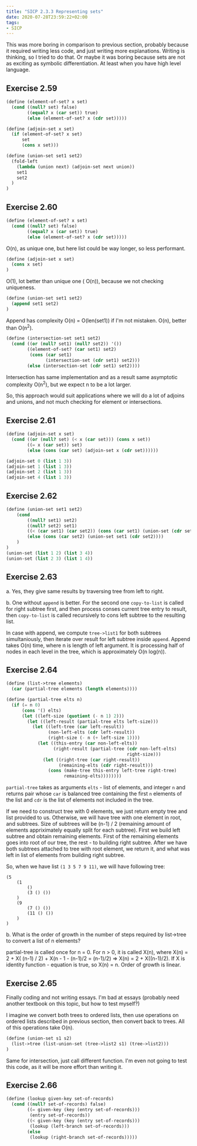 ```yaml
---
title: "SICP 2.3.3 Representing sets"
date: 2020-07-28T23:59:22+02:00
tags:
- SICP
---
```


This was more boring in comparison to previous section, probably because it required writing less code, and just writing more explanations. Writing is thinking, so I tried to do that. Or maybe it was boring because sets are not as exciting as symbolic differentiation. At least when you have high level language.

<!--more-->

## Exercise 2.59

```scheme
(define (element-of-set? x set)
  (cond ((null? set) false)
        ((equal? x (car set)) true)
        (else (element-of-set? x (cdr set)))))

(define (adjoin-set x set)
  (if (element-of-set? x set)
      set
      (cons x set)))

(define (union-set set1 set2)
  (fold-left
    (lambda (union next) (adjoin-set next union))
    set1
    set2
  )
)
```

## Exercise 2.60

```scheme
(define (element-of-set? x set)
  (cond ((null? set) false)
        ((equal? x (car set)) true)
        (else (element-of-set? x (cdr set)))))
```

O(n), as unique one, but here list could be way longer, so less performant.


```scheme
(define (adjoin-set x set)
  (cons x set)
)
```

O(1), lot better than unique one ( O(n)), because we not checking uniqueness.

```scheme
(define (union-set set1 set2)
  (append set1 set2)
)
```

Append has complexity O(n) = O(len(set1)) if I'm not mistaken. O(n), better than O(n<sup>2</sup>).

```scheme
(define (intersection-set set1 set2)
  (cond ((or (null? set1) (null? set2)) '())
        ((element-of-set? (car set1) set2)        
         (cons (car set1)
               (intersection-set (cdr set1) set2)))
        (else (intersection-set (cdr set1) set2))))
```

Intersection has same implementation and as a result same asymptotic complexity O(n<sup>2</sup>), but we expect n to be a lot larger.

So, this approach would suit applications where we will do a lot of adjoins and unions, and not much checking for element or intersections. 

## Exercise 2.61

```scheme
(define (adjoin-set x set)
  (cond ((or (null? set) (< x (car set))) (cons x set))
        ((= x (car set)) set)
        (else (cons (car set) (adjoin-set x (cdr set))))))

(adjoin-set 0 (list 1 3))
(adjoin-set 1 (list 1 3))
(adjoin-set 2 (list 1 3))
(adjoin-set 4 (list 1 3))
```

## Exercise 2.62

```scheme
(define (union-set set1 set2)
    (cond
        ((null? set1) set2)
        ((null? set2) set1)
        ((< (car set1) (car set2)) (cons (car set1) (union-set (cdr set1) set2)))
        (else (cons (car set2) (union-set set1 (cdr set2))))
    )
)
(union-set (list 1 2) (list 3 4))
(union-set (list 2 3) (list 1 4))
```


## Exercise 2.63
a. Yes, they give same results by traversing tree from left to right.

b. One without `append` is better. For the second one `copy-to-list` is called for right subtree first, and then process conses current tree entry to result, then `copy-to-list` is called recursively to cons left subtree to the resulting list.

In case with append, we compute `tree->list1` for both subtrees simultaniously, then iterate over result for left subtree inside `append`.  Append takes O(n) time, where n is length of left argument. It is processing half of nodes in each level in the tree, which is approximately O(n log(n)).


## Exercise 2.64
```scheme
(define (list->tree elements)
  (car (partial-tree elements (length elements))))

(define (partial-tree elts n)
  (if (= n 0)
      (cons '() elts)
      (let ((left-size (quotient (- n 1) 2)))
        (let ((left-result (partial-tree elts left-size)))
          (let ((left-tree (car left-result))
                (non-left-elts (cdr left-result))
                (right-size (- n (+ left-size 1))))
            (let ((this-entry (car non-left-elts))
                  (right-result (partial-tree (cdr non-left-elts)
                                              right-size)))
              (let ((right-tree (car right-result))
                    (remaining-elts (cdr right-result)))
                (cons (make-tree this-entry left-tree right-tree)
                      remaining-elts))))))))
```

`partial-tree` takes as arguments `elts` - list of elements, and integer `n` and returns pair whose `car` is balanced tree containing the first `n` elements of the list and `cdr` is the list of elements not included in the tree.

If we need to construct tree with 0 elements, we just return empty tree and list provided to us. Otherwise, we will have tree with one element in root, and subtrees. Size of subtrees will be (n-1) / 2 (remaining amount of elements appriximately equally split for each subtree). First we build left subtree and obtain remaining elements. First of the remaining elements goes into root of our tree, the rest - to building right subtree. After we have both subtrees attached to tree with root element, we return it, and what was left in list of elements from building right subtree.

So, when we have list `(1 3 5 7 9 11)`, we will have following tree:

```
(5
    (1
        ()
        (3 () ())
    )
    (9
        (7 () ())
        (11 () ())
    )
)
```

b. What is the order of growth in the number of steps required by list->tree to convert a list of n elements? 

partial-tree is called once for n = 0. For n > 0, it is called X(n), where X(n) = 2 + X( (n-1) / 2) + X(n - 1 - (n-1)/2 = (n-1)/2) => X(n) = 2 + X((n-1)/2). If X is identity function - equation is true, so X(n) = n. Order of growth is linear.

## Exercise 2.65
Finally coding and not writing essays. I'm bad at essays (probably need another textbook on this topic, but how to test myself?) 

I imagine we convert both trees to ordered lists, then use operations on ordered lists described in previous section, then convert back to trees. All of this operations take O(n).

```scheme
(define (union-set s1 s2)
  (list->tree (list-union-set (tree->list2 s1) (tree->list2)))
)
```

Same for intersection, just call different function. I'm even not going to test this code, as it will be more effort than writing it.

## Exercise 2.66

```scheme
(define (lookup given-key set-of-records)
  (cond ((null? set-of-records) false)
        ((= given-key (key (entry set-of-records)))
         (entry set-of-records))
        ((< given-key (key (entry set-of-records)))
         (lookup (left-branch set-of-records)))
        (else
         (lookup (right-branch set-of-records)))))
```

